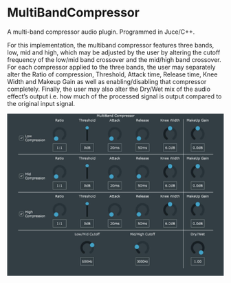 # MultiBandCompressor
A multi-band compressor audio plugin. Programmed in Juce/C++.

For this implementation, the multiband compressor features three bands, low, mid and
high, which may be adjusted by the user by altering the cutoff frequency of the low/mid
band crossover and the mid/high band crossover. For each compressor applied to the
three bands, the user may separately alter the Ratio of compression, Threshold, Attack
time, Release time, Knee Width and Makeup Gain as well as enabling/disabling that
compressor completely. Finally, the user may also alter the Dry/Wet mix of the audio
effect’s output i.e. how much of the processed signal is output compared to the original
input signal.

![CompressorGUI](https://github.com/lbros96/MultiBandCompressor/blob/master/Multi-Band%20Compressor/CompressorGUI.PNG?raw=true "Title")
